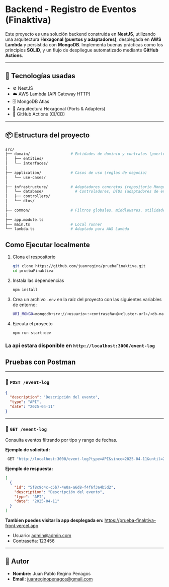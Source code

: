 # Backend - Registro de Eventos (Finaktiva)

Este proyecto es una solución backend construida en **NestJS**, utilizando una arquitectura **Hexagonal (puertos y adaptadores)**, desplegada en **AWS Lambda** y persistida con **MongoDB**. Implementa buenas prácticas como los principios **SOLID**, y un flujo de despliegue automatizado mediante **GitHub Actions**.

---

## 🚀 Tecnologías usadas

- ⚙️ NestJS
- ☁️ AWS Lambda (API Gateway HTTP)
- 🗄️ MongoDB Atlas
- 🧱 Arquitectura Hexagonal (Ports & Adapters)
- 🔁 GitHub Actions (CI/CD)

---

## 📦 Estructura del proyecto

```bash
src/
├── domain/                  # Entidades de dominio y contratos (puertos)
│   ├── entities/
│   └── interfaces/
│
├── application/             # Casos de uso (reglas de negocio)
│   └── use-cases/
│
├── infrastructure/          # Adaptadores concretos (repositorio Mongo, esquemas)
│   └── database/              # Controladores, DTOs (adaptadores de entrada)
│   ├── controllers/
│   └── dtos/
│
├── common/                  # Filtros globales, middlewares, utilidades
│
├── app.module.ts
├── main.ts                  # Local runner
└── lambda.ts                # Adaptado para AWS Lambda

```

## Como Ejecutar localmente

1.  Clona el respositorio
    ```bash
    git clone https://github.com/juanregino/pruebaFinaktiva.git
    cd pruebaFinaktiva
    ```
2.  Instala las dependencias
    ```bash
    npm install
    ```
3.  Crea un archivo `.env` en la raíz del proyecto con las siguientes variables de entorno:
    ```bash
    URI_MONGO=mongodb+srv://<usuario>:<contraseña>@<cluster-url>/<db-name>?retryWrites=true&w=majority
    ```
4.  Ejecuta el proyecto
    ```bash
    npm run start:dev
    ```

### La api estara disponible en `http://localhost:3000/event-log`

## Pruebas con Postman

---

### 🔹 `POST /event-log`

```json
{
  "description": "Descripción del evento",
  "type": "API",
  "date": "2025-04-11"
}
```

---

### 🔹 `GET /event-log`

Consulta eventos filtrando por tipo y rango de fechas.

**Ejemplo de solicitud:**

```bash
 GET "http://localhost:3000/event-log?type=API&since=2025-04-11&until=2025-04-12"
```

**Ejemplo de respuesta:**

```json
[
  {
    "id": "5f8c9c4c-c5b7-4e0a-a6d8-f4f6f3a4b5d2",
    "description": "Descripción del evento",
    "type": "API",
    "date": "2025-04-11"
  }
]
```
**Tambien puedes visitar la app desplegada en:**
https://prueba-finaktiva-front.vercel.app
- Usuario: admin@admin.com
- Contraseña: 123456
---

## 👤 Autor

- **Nombre:** Juan Pablo Regino Penagos 
- **Email:** juanreginopenagos@gmail.com  
